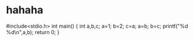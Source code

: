 # hahaha

#include<stdio.h>
int main()
{
  int a,b,c;
  a=1;
  b=2;
  c=a;
  a=b;
  b=c;
  printf("%d %d\n",a,b);
  return 0;
 }
